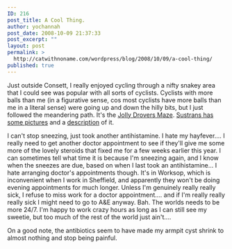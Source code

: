 ```yaml
---
ID: 216
post_title: A Cool Thing.
author: yochannah
post_date: 2008-10-09 21:37:33
post_excerpt: ""
layout: post
permalink: >
  http://catwithnoname.com/wordpress/blog/2008/10/09/a-cool-thing/
published: true
---
```

Just outside Consett, I really enjoyed cycling through a nifty snakey area that I could see was popular with all sorts of cyclists. Cyclists with more balls than me (in a figurative sense, cos most cyclists have more balls than me in a literal sense) were going up and down the hilly bits, but I just followed the meandering path. It's the <a href="http://maps.google.com/maps?q=http://trail.motionbased.com/trail/kml/episode.kml?episodePkValues=6913074">Jolly Drovers Maze</a>. <a href="http://www.sustrans.org.uk/default.asp?sID=1095252379453">Sustrans has some pictures</a> and a <a href="http://www.sustrans.org.uk/default.asp?sID=1121269805734">description</a> of it.

I can't stop sneezing, just took another antihistamine. I hate my hayfever.... I really need to get another doctor appointment to see if they'll give me some more of the lovely steroids that fixed me for a few weeks earlier this year. I can sometimes tell what time it is because I'm sneezing again, and I know when the sneezes are due, based on when I last took an antihistamine...  I hate arranging doctor's appointments though. It's in Worksop, which is inconvenient when I work in Sheffield, and apparently they won't be doing evening appointments for much longer. Unless I'm genuinely really really sick, I refuse to miss work for a doctor appointment.... and if I'm really really really sick I might need to go to A&E anyway. Bah. The worlds needs to be more 24/7. I'm happy to work crazy hours as long as I can still see my sweetie, but too much of the rest of the world just ain't....

On a good note, the antibiotics seem to have made my armpit cyst shrink to almost nothing and stop being painful.